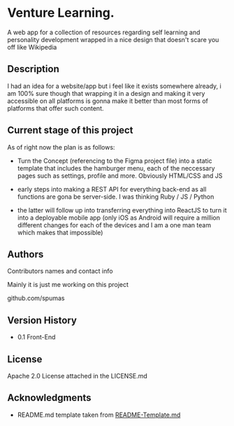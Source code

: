 # Venture Learning.

A web app for a collection of resources regarding self learning and personality development wrapped in a nice design that doesn't scare you off like Wikipedia

## Description

 I had an idea for a website/app but i feel like it exists somewhere already, i am 100% sure though that wrapping it in a design and making it very accessible on all platforms is gonna make it better than most forms of platforms that offer such content.

## Current stage of this project

As of right now the plan is as follows:

- Turn the Concept (referencing to the Figma project file) into a static template that includes the hamburger menu, each of the neccessary pages such as settings, profile and more. Obviously HTML/CSS and JS

- early steps into making a REST API for everything back-end as all functions are gona be server-side. I was thinking Ruby / JS / Python

- the latter will follow up into transferring everything into ReactJS to turn it into a deployable mobile app (only iOS as Android will require a million different changes for each of the devices and I am a one man team which makes that impossible)

## Authors

Contributors names and contact info

Mainly it is just me working on this project

github.com/spumas

## Version History

- 0.1 Front-End

## License

Apache 2.0 License attached in the LICENSE.md

## Acknowledgments

- README.md template taken from [README-Template.md](https://gist.github.com/DomPizzie/7a5ff55ffa9081f2de27c315f5018afc)
